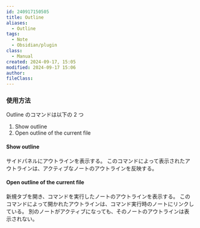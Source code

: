 ```yaml
---
id: 240917150505
title: Outline
aliases:
  - Outline
tags:
  - Note
  - Obsidian/plugin
class:
  - Manual
created: 2024-09-17, 15:05
modified: 2024-09-17 15:06
author: 
fileClass: 
---
```

### 使用方法

Outline のコマンドは以下の 2 つ
1. Show outline
2. Open outline of the current file

#### Show outline
サイドパネルにアウトラインを表示する。
このコマンドによって表示されたアウトラインは、アクティブなノートのアウトラインを反映する。

#### Open outline of the current file
新規タブを開き、コマンドを実行したノートのアウトラインを表示する。
このコマンドによって開かれたアウトラインは、コマンド実行時のノートにリンクしている。
別のノートがアクティブになっても、そのノートのアウトラインは表示されない。

